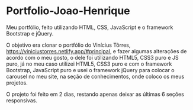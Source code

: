 # Portfolio-Joao-Henrique
Meu portfólio, feito utilizando HTML, CSS, JavaScript e o framework Bootstrap e jQuery.

O objetivo era clonar o portfólio do Vinícius Tôrres, https://viniciustorres.netlify.app/#principal, e fazer algumas alterações de acordo com o meu gosto, o dele foi utilizando HTML5, CSS3 puro e JS puro, já no meu caso utilizei HTML5, CSS3 puro e 
com o framework Bootstrap, JavaScript puro e usei o framework jQuery para colocar o carousel no meu site, na seção de conhecimentos, onde coloco os meus projetos.

O projeto foi feito em 2 dias, restando apenas deixar as últimas 6 seções responsivas.
